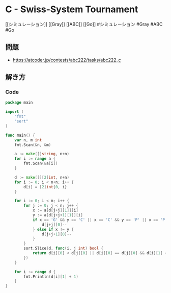 # C - Swiss-System Tournament
[[シミュレーション]] [[Gray]] [[ABC]] [[Go]]
#シミュレーション #Gray #ABC #Go 

## 問題
- https://atcoder.jp/contests/abc222/tasks/abc222_c

## 解き方
### Code
```go
package main

import (
	"fmt"
	"sort"
)

func main() {
	var n, m int
	fmt.Scan(&n, &m)

	a := make([]string, n+n)
	for i := range a {
		fmt.Scan(&a[i])
	}

	d := make([][2]int, n+n)
	for i := 0; i < n+n; i++ {
		d[i] = [2]int{0, i}
	}

	for i := 0; i < m; i++ {
		for j := 0; j < n; j++ {
			x := a[d[j+j][1]][i]
			y := a[d[j+j+1][1]][i]
			if x == 'G' && y == 'C' || x == 'C' && y == 'P' || x == 'P' && y == 'G' {
				d[j+j][0]--
			} else if x != y {
				d[j+j+1][0]--
			}
		}
		sort.Slice(d, func(i, j int) bool {
			return d[i][0] < d[j][0] || d[i][0] == d[j][0] && d[i][1] < d[j][1]
		})
	}

	for i := range d {
		fmt.Println(d[i][1] + 1)
	}
}
```